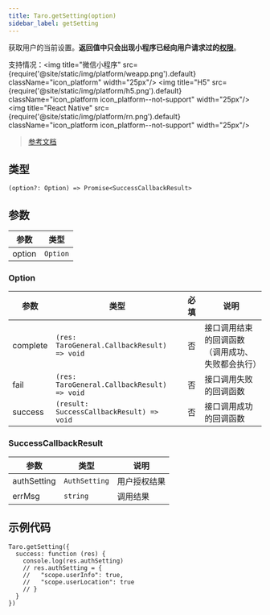 ```yaml
---
title: Taro.getSetting(option)
sidebar_label: getSetting
---
```


获取用户的当前设置。**返回值中只会出现小程序已经向用户请求过的[权限](https://developers.weixin.qq.com/miniprogram/dev/framework/open-ability/authorize.html)**。

支持情况：<img title="微信小程序" src={require('@site/static/img/platform/weapp.png').default} className="icon_platform" width="25px"/> <img title="H5" src={require('@site/static/img/platform/h5.png').default} className="icon_platform icon_platform--not-support" width="25px"/> <img title="React Native" src={require('@site/static/img/platform/rn.png').default} className="icon_platform icon_platform--not-support" width="25px"/>

> [参考文档](https://developers.weixin.qq.com/miniprogram/dev/api/open-api/setting/wx.getSetting.html)

## 类型

```tsx
(option?: Option) => Promise<SuccessCallbackResult>
```

## 参数

| 参数 | 类型 |
| --- | --- |
| option | `Option` |

### Option

| 参数 | 类型 | 必填 | 说明 |
| --- | --- | :---: | --- |
| complete | `(res: TaroGeneral.CallbackResult) => void` | 否 | 接口调用结束的回调函数（调用成功、失败都会执行） |
| fail | `(res: TaroGeneral.CallbackResult) => void` | 否 | 接口调用失败的回调函数 |
| success | `(result: SuccessCallbackResult) => void` | 否 | 接口调用成功的回调函数 |

### SuccessCallbackResult

| 参数 | 类型 | 说明 |
| --- | --- | --- |
| authSetting | `AuthSetting` | 用户授权结果 |
| errMsg | `string` | 调用结果 |

## 示例代码

```tsx
Taro.getSetting({
  success: function (res) {
    console.log(res.authSetting)
    // res.authSetting = {
    //   "scope.userInfo": true,
    //   "scope.userLocation": true
    // }
  }
})
```
